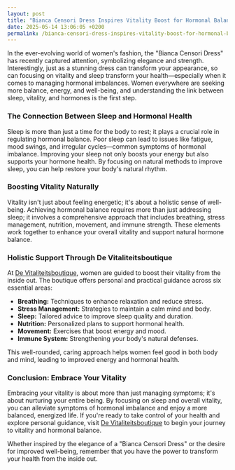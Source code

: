 ```yaml
---
layout: post
title: "Bianca Censori Dress Inspires Vitality Boost for Hormonal Balance"
date: 2025-05-14 13:06:05 +0200
permalink: /bianca-censori-dress-inspires-vitality-boost-for-hormonal-balance/
---
```



In the ever-evolving world of women's fashion, the "Bianca Censori Dress" has recently captured attention, symbolizing elegance and strength. Interestingly, just as a stunning dress can transform your appearance, so can focusing on vitality and sleep transform your health—especially when it comes to managing hormonal imbalances. Women everywhere are seeking more balance, energy, and well-being, and understanding the link between sleep, vitality, and hormones is the first step.

### The Connection Between Sleep and Hormonal Health

Sleep is more than just a time for the body to rest; it plays a crucial role in regulating hormonal balance. Poor sleep can lead to issues like fatigue, mood swings, and irregular cycles—common symptoms of hormonal imbalance. Improving your sleep not only boosts your energy but also supports your hormone health. By focusing on natural methods to improve sleep, you can help restore your body's natural rhythm.

### Boosting Vitality Naturally

Vitality isn't just about feeling energetic; it's about a holistic sense of well-being. Achieving hormonal balance requires more than just addressing sleep; it involves a comprehensive approach that includes breathing, stress management, nutrition, movement, and immune strength. These elements work together to enhance your overall vitality and support natural hormone balance.

### Holistic Support Through De Vitaliteitsboutique

At [De Vitaliteitsboutique](https://www.devitaliteitsboutique.nl/slaapformule), women are guided to boost their vitality from the inside out. The boutique offers personal and practical guidance across six essential areas:

- **Breathing:** Techniques to enhance relaxation and reduce stress.
- **Stress Management:** Strategies to maintain a calm mind and body.
- **Sleep:** Tailored advice to improve sleep quality and duration.
- **Nutrition:** Personalized plans to support hormonal health.
- **Movement:** Exercises that boost energy and mood.
- **Immune System:** Strengthening your body's natural defenses.

This well-rounded, caring approach helps women feel good in both body and mind, leading to improved energy and hormonal health.

### Conclusion: Embrace Your Vitality

Embracing your vitality is about more than just managing symptoms; it's about nurturing your entire being. By focusing on sleep and overall vitality, you can alleviate symptoms of hormonal imbalance and enjoy a more balanced, energized life. If you're ready to take control of your health and explore personal guidance, visit [De Vitaliteitsboutique](https://www.devitaliteitsboutique.nl/slaapformule) to begin your journey to vitality and hormonal balance. 

Whether inspired by the elegance of a "Bianca Censori Dress" or the desire for improved well-being, remember that you have the power to transform your health from the inside out.